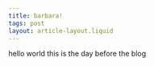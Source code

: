 ```yaml
---
title: barbara!
tags: post
layout: article-layout.liquid
---
```


hello world this is the day before the blog
